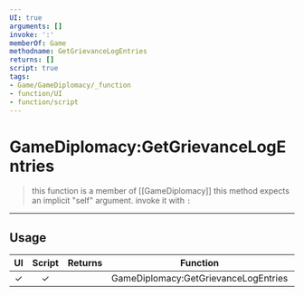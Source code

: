 ```yaml
---
UI: true
arguments: []
invoke: ':'
memberOf: Game
methodname: GetGrievanceLogEntries
returns: []
script: true
tags:
- Game/GameDiplomacy/_function
- function/UI
- function/script
---
```

# GameDiplomacy:GetGrievanceLogEntries
> this function is a member of [[GameDiplomacy]]
> this method expects an implicit "self" argument. invoke it with `:`
-----
## Usage
|  UI | Script | Returns | Function | Arguments |
|:---:|:------:|-------:|:--------:|:---------|
|✓|✓||GameDiplomacy:GetGrievanceLogEntries||
